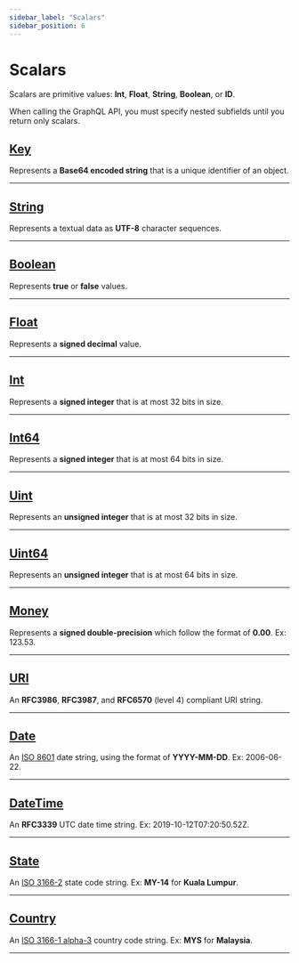 ```yaml
---
sidebar_label: "Scalars"
sidebar_position: 6
---
```


# Scalars

Scalars are primitive values: **Int**, **Float**, **String**, **Boolean**, or **ID**.

When calling the GraphQL API, you must specify nested subfields until you return only scalars.

## [Key](/docs/graphql/scalars#key)

Represents a **Base64 encoded string** that is a unique identifier of an object.

---

## [String](/docs/graphql/scalars#string)

Represents a textual data as **UTF-8** character sequences.

---

## [Boolean](/docs/graphql/scalars#boolean)

Represents **true** or **false** values.

---

## [Float](/docs/graphql/scalars#float)

Represents a **signed decimal** value.

---

## [Int](/docs/graphql/scalars#int)

Represents a **signed integer** that is at most 32 bits in size.

---

## [Int64](/docs/graphql/scalars#int64)

Represents a **signed integer** that is at most 64 bits in size.

---

## [Uint](/docs/graphql/scalars#uint)

Represents an **unsigned integer** that is at most 32 bits in size.

---

## [Uint64](/docs/graphql/scalars#uint64)

Represents an **unsigned integer** that is at most 64 bits in size.

---

## [Money](/docs/graphql/scalars#money)

Represents a **signed double-precision** which follow the format of **0.00**. Ex: 123.53.

---

## [URI](/docs/graphql/scalars#uri)

An **RFC3986**, **RFC3987**, and **RFC6570** (level 4) compliant URI string.

---

## [Date](/docs/graphql/scalars#date)

An [ISO 8601](https://en.wikipedia.org/wiki/ISO_8601) date string, using the format of **YYYY-MM-DD**. Ex: 2006-06-22.

---

## [DateTime](/docs/graphql/scalars#datetime)

An **RFC3339** UTC date time string. Ex: 2019-10-12T07:20:50.52Z.

---

## [State](/docs/graphql/scalars#state)

An [ISO 3166-2](https://en.wikipedia.org/wiki/ISO_3166-2:MY) state code string. Ex: **MY-14** for **Kuala Lumpur**.

---

## [Country](/docs/graphql/scalars#country)

An [ISO 3166-1 alpha-3](https://en.wikipedia.org/wiki/List_of_ISO_3166_country_codes) country code string. Ex: **MYS** for **Malaysia**.

---
